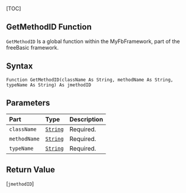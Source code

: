 [TOC]
## GetMethodID Function

`GetMethodID` Is a global function within the MyFbFramework, part of the freeBasic framework.
## Syntax

```freeBasic
Function GetMethodID(className As String, methodName As String, typeName As String) As jmethodID
```

## Parameters

|Part|Type|Description|
| :------------ | :------------ | :------------ |
|`className`|[`String`]("https://www.freebasic.net/wiki/KeyPgString")|Required.|
|`methodName`|[`String`]("https://www.freebasic.net/wiki/KeyPgString")|Required.|
|`typeName`|[`String`]("https://www.freebasic.net/wiki/KeyPgString")|Required.|

## Return Value
[`jmethodID`]

